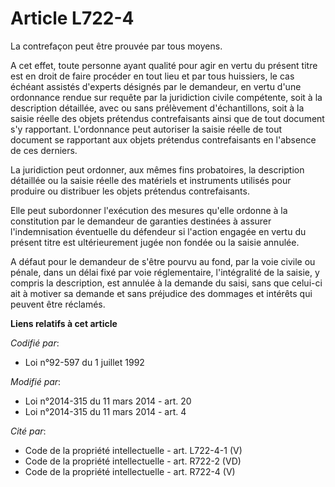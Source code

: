 # Article L722-4

La contrefaçon  peut être prouvée par tous moyens. 

A cet effet, toute personne ayant qualité pour agir en vertu du présent titre est en droit de faire procéder en tout lieu et
par tous huissiers, le cas échéant assistés d'experts désignés par le demandeur, en vertu d'une ordonnance rendue sur requête
par la juridiction civile compétente, soit à la description détaillée, avec ou sans prélèvement d'échantillons, soit à la
saisie réelle des objets prétendus contrefaisants  ainsi que de tout document s'y rapportant. L'ordonnance peut autoriser la
saisie réelle de tout document se rapportant aux objets prétendus contrefaisants en l'absence de ces derniers.

La juridiction peut ordonner, aux mêmes fins probatoires, la description détaillée ou la saisie réelle des matériels et
instruments utilisés pour produire ou distribuer les objets prétendus contrefaisants. 

Elle peut subordonner l'exécution des mesures qu'elle ordonne à la constitution par le demandeur de garanties destinées à
assurer l'indemnisation éventuelle du défendeur si l'action engagée en vertu du présent titre est ultérieurement jugée non
fondée ou la saisie annulée. 

A défaut pour le demandeur de s'être pourvu au fond, par la voie civile ou pénale, dans un délai fixé par voie réglementaire,
l'intégralité de la saisie, y compris la description, est annulée à la demande du saisi, sans que celui-ci ait à motiver sa
demande et sans préjudice des dommages et intérêts qui peuvent être réclamés.

**Liens relatifs à cet article**

_Codifié par_:

  - Loi n°92-597 du 1 juillet 1992

_Modifié par_:

  - Loi n°2014-315 du 11 mars 2014 - art. 20
  - Loi n°2014-315 du 11 mars 2014 - art. 4

_Cité par_:

  - Code de la propriété intellectuelle - art. L722-4-1 (V)
  - Code de la propriété intellectuelle - art. R722-2 (VD)
  - Code de la propriété intellectuelle - art. R722-4 (V)
